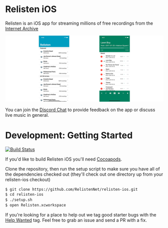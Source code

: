 # Relisten iOS

Relisten is an iOS app for streaming millions of free recordings from the [Internet Archive](https://archive.org/details/audio)

![Relisten Main Screen](Assets/readme-banner.png)

You can join the [Discord Chat](https://discord.gg/u8v4The) to provide feedback on the app or discuss live music in general.

# Development: Getting Started

[![Build Status](https://travis-ci.org/RelistenNet/relisten-ios.svg?branch=master)](https://travis-ci.org/RelistenNet/relisten-ios)

If you'd like to build Relisten iOS you'll need [Cocoapods](http://cocoapods.org). 

Clone the repository, then run the setup script to make sure you have all of the dependencies checked out (they'll check out one directory up from your relisten-ios checkout)

```bash
$ git clone https://github.com/RelistenNet/relisten-ios.git
$ cd relisten-ios
$ ./setup.sh
$ open Relisten.xcworkspace
```

If you're looking for a place to help out we tag good starter bugs with the [Help Wanted](https://github.com/RelistenNet/relisten-ios/issues?q=is%3Aissue+is%3Aopen+label%3A%22help+wanted%22) tag. Feel free to grab an issue and send a PR with a fix.

